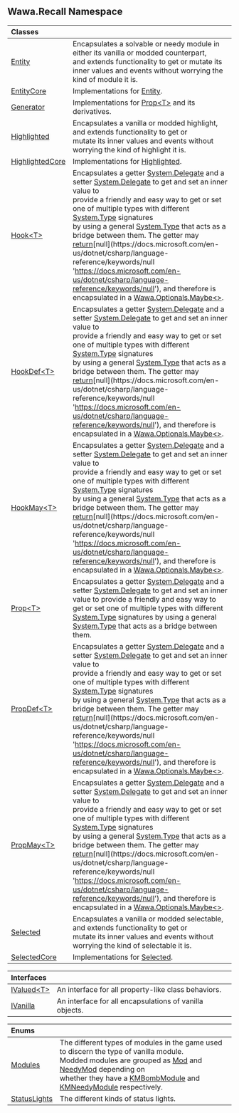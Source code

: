 ## Wawa.Recall Namespace

| Classes | |
| :--- | :--- |
| [Entity](Entity.md 'Wawa.Recall.Entity') | Encapsulates a solvable or needy module in either its vanilla or modded counterpart,<br/>and extends functionality to get or mutate its inner values and events without worrying the kind of module it is. |
| [EntityCore](EntityCore.md 'Wawa.Recall.EntityCore') | Implementations for [Entity](Entity.md 'Wawa.Recall.Entity'). |
| [Generator](Generator.md 'Wawa.Recall.Generator') | Implementations for [Prop&lt;T&gt;](Prop{T}.md 'Wawa.Recall.Prop<T>') and its derivatives. |
| [Highlighted](Highlighted.md 'Wawa.Recall.Highlighted') | Encapsulates a vanilla or modded highlight, and extends functionality to get or<br/>mutate its inner values and events without worrying the kind of highlight it is. |
| [HighlightedCore](HighlightedCore.md 'Wawa.Recall.HighlightedCore') | Implementations for [Highlighted](Highlighted.md 'Wawa.Recall.Highlighted'). |
| [Hook&lt;T&gt;](Hook{T}.md 'Wawa.Recall.Hook<T>') | Encapsulates a getter [System.Delegate](https://docs.microsoft.com/en-us/dotnet/api/System.Delegate 'System.Delegate') and a setter [System.Delegate](https://docs.microsoft.com/en-us/dotnet/api/System.Delegate 'System.Delegate') to get and set an inner value to<br/>provide a friendly and easy way to get or set one of multiple types with different [System.Type](https://docs.microsoft.com/en-us/dotnet/api/System.Type 'System.Type') signatures<br/>by using a general [System.Type](https://docs.microsoft.com/en-us/dotnet/api/System.Type 'System.Type') that acts as a bridge between them. The getter may [return](https://docs.microsoft.com/en-us/dotnet/csharp/language-reference/keywords/return 'https://docs.microsoft.com/en-us/dotnet/csharp/language-reference/keywords/return')[null](https://docs.microsoft.com/en-us/dotnet/csharp/language-reference/keywords/null 'https://docs.microsoft.com/en-us/dotnet/csharp/language-reference/keywords/null'), and therefore is encapsulated in a [Wawa.Optionals.Maybe&lt;&gt;](https://docs.microsoft.com/en-us/dotnet/api/Wawa.Optionals.Maybe-1 'Wawa.Optionals.Maybe`1'). |
| [HookDef&lt;T&gt;](HookDef{T}.md 'Wawa.Recall.HookDef<T>') | Encapsulates a getter [System.Delegate](https://docs.microsoft.com/en-us/dotnet/api/System.Delegate 'System.Delegate') and a setter [System.Delegate](https://docs.microsoft.com/en-us/dotnet/api/System.Delegate 'System.Delegate') to get and set an inner value to<br/>provide a friendly and easy way to get or set one of multiple types with different [System.Type](https://docs.microsoft.com/en-us/dotnet/api/System.Type 'System.Type') signatures<br/>by using a general [System.Type](https://docs.microsoft.com/en-us/dotnet/api/System.Type 'System.Type') that acts as a bridge between them. The getter may [return](https://docs.microsoft.com/en-us/dotnet/csharp/language-reference/keywords/return 'https://docs.microsoft.com/en-us/dotnet/csharp/language-reference/keywords/return')[null](https://docs.microsoft.com/en-us/dotnet/csharp/language-reference/keywords/null 'https://docs.microsoft.com/en-us/dotnet/csharp/language-reference/keywords/null'), and therefore is encapsulated in a [Wawa.Optionals.Maybe&lt;&gt;](https://docs.microsoft.com/en-us/dotnet/api/Wawa.Optionals.Maybe-1 'Wawa.Optionals.Maybe`1'). |
| [HookMay&lt;T&gt;](HookMay{T}.md 'Wawa.Recall.HookMay<T>') | Encapsulates a getter [System.Delegate](https://docs.microsoft.com/en-us/dotnet/api/System.Delegate 'System.Delegate') and a setter [System.Delegate](https://docs.microsoft.com/en-us/dotnet/api/System.Delegate 'System.Delegate') to get and set an inner value to<br/>provide a friendly and easy way to get or set one of multiple types with different [System.Type](https://docs.microsoft.com/en-us/dotnet/api/System.Type 'System.Type') signatures<br/>by using a general [System.Type](https://docs.microsoft.com/en-us/dotnet/api/System.Type 'System.Type') that acts as a bridge between them. The getter may [return](https://docs.microsoft.com/en-us/dotnet/csharp/language-reference/keywords/return 'https://docs.microsoft.com/en-us/dotnet/csharp/language-reference/keywords/return')[null](https://docs.microsoft.com/en-us/dotnet/csharp/language-reference/keywords/null 'https://docs.microsoft.com/en-us/dotnet/csharp/language-reference/keywords/null'), and therefore is encapsulated in a [Wawa.Optionals.Maybe&lt;&gt;](https://docs.microsoft.com/en-us/dotnet/api/Wawa.Optionals.Maybe-1 'Wawa.Optionals.Maybe`1'). |
| [Prop&lt;T&gt;](Prop{T}.md 'Wawa.Recall.Prop<T>') | Encapsulates a getter [System.Delegate](https://docs.microsoft.com/en-us/dotnet/api/System.Delegate 'System.Delegate') and a setter [System.Delegate](https://docs.microsoft.com/en-us/dotnet/api/System.Delegate 'System.Delegate') to get and set an inner value to provide a friendly and easy way to get or set one of multiple types with different [System.Type](https://docs.microsoft.com/en-us/dotnet/api/System.Type 'System.Type') signatures by using a general [System.Type](https://docs.microsoft.com/en-us/dotnet/api/System.Type 'System.Type') that acts as a bridge between them. |
| [PropDef&lt;T&gt;](PropDef{T}.md 'Wawa.Recall.PropDef<T>') | Encapsulates a getter [System.Delegate](https://docs.microsoft.com/en-us/dotnet/api/System.Delegate 'System.Delegate') and a setter [System.Delegate](https://docs.microsoft.com/en-us/dotnet/api/System.Delegate 'System.Delegate') to get and set an inner value to<br/>provide a friendly and easy way to get or set one of multiple types with different [System.Type](https://docs.microsoft.com/en-us/dotnet/api/System.Type 'System.Type') signatures<br/>by using a general [System.Type](https://docs.microsoft.com/en-us/dotnet/api/System.Type 'System.Type') that acts as a bridge between them. The getter may [return](https://docs.microsoft.com/en-us/dotnet/csharp/language-reference/keywords/return 'https://docs.microsoft.com/en-us/dotnet/csharp/language-reference/keywords/return')[null](https://docs.microsoft.com/en-us/dotnet/csharp/language-reference/keywords/null 'https://docs.microsoft.com/en-us/dotnet/csharp/language-reference/keywords/null'), and therefore is encapsulated in a [Wawa.Optionals.Maybe&lt;&gt;](https://docs.microsoft.com/en-us/dotnet/api/Wawa.Optionals.Maybe-1 'Wawa.Optionals.Maybe`1'). |
| [PropMay&lt;T&gt;](PropMay{T}.md 'Wawa.Recall.PropMay<T>') | Encapsulates a getter [System.Delegate](https://docs.microsoft.com/en-us/dotnet/api/System.Delegate 'System.Delegate') and a setter [System.Delegate](https://docs.microsoft.com/en-us/dotnet/api/System.Delegate 'System.Delegate') to get and set an inner value to<br/>provide a friendly and easy way to get or set one of multiple types with different [System.Type](https://docs.microsoft.com/en-us/dotnet/api/System.Type 'System.Type') signatures<br/>by using a general [System.Type](https://docs.microsoft.com/en-us/dotnet/api/System.Type 'System.Type') that acts as a bridge between them. The getter may [return](https://docs.microsoft.com/en-us/dotnet/csharp/language-reference/keywords/return 'https://docs.microsoft.com/en-us/dotnet/csharp/language-reference/keywords/return')[null](https://docs.microsoft.com/en-us/dotnet/csharp/language-reference/keywords/null 'https://docs.microsoft.com/en-us/dotnet/csharp/language-reference/keywords/null'), and therefore is encapsulated in a [Wawa.Optionals.Maybe&lt;&gt;](https://docs.microsoft.com/en-us/dotnet/api/Wawa.Optionals.Maybe-1 'Wawa.Optionals.Maybe`1'). |
| [Selected](Selected.md 'Wawa.Recall.Selected') | Encapsulates a vanilla or modded selectable, and extends functionality to get or<br/>mutate its inner values and events without worrying the kind of selectable it is. |
| [SelectedCore](SelectedCore.md 'Wawa.Recall.SelectedCore') | Implementations for [Selected](Selected.md 'Wawa.Recall.Selected'). |

| Interfaces | |
| :--- | :--- |
| [IValued&lt;T&gt;](IValued{T}.md 'Wawa.Recall.IValued<T>') | An interface for all property-like class behaviors. |
| [IVanilla](IVanilla.md 'Wawa.Recall.IVanilla') | An interface for all encapsulations of vanilla objects. |

| Enums | |
| :--- | :--- |
| [Modules](Modules.md 'Wawa.Recall.Modules') | The different types of modules in the game used to discern the type of vanilla module.<br/>Modded modules are grouped as [Mod](Modules.md#Wawa.Recall.Modules.Mod 'Wawa.Recall.Modules.Mod') and [NeedyMod](Modules.md#Wawa.Recall.Modules.NeedyMod 'Wawa.Recall.Modules.NeedyMod') depending on<br/>whether they have a [KMBombModule](https://docs.microsoft.com/en-us/dotnet/api/KMBombModule 'KMBombModule') and [KMNeedyModule](https://docs.microsoft.com/en-us/dotnet/api/KMNeedyModule 'KMNeedyModule') respectively. |
| [StatusLights](StatusLights.md 'Wawa.Recall.StatusLights') | The different kinds of status lights. |
